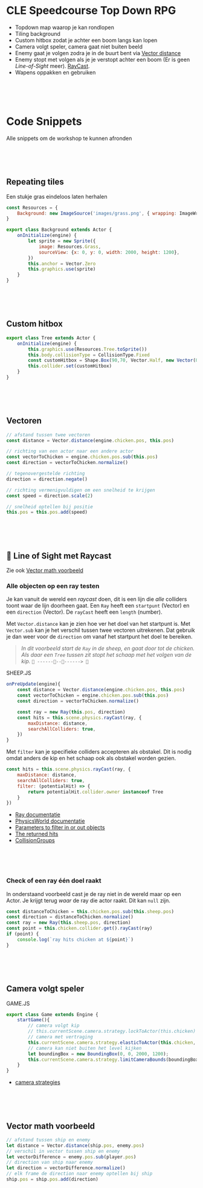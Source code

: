 # CLE Speedcourse Top Down RPG

- Topdown map waarop je kan rondlopen
- Tiling background
- Custom hitbox zodat je achter een boom langs kan lopen
- Camera volgt speler, camera gaat niet buiten beeld
- Enemy gaat je volgen zodra je in de buurt bent via [Vector distance](https://excaliburjs.com/docs/vector/)
- Enemy stopt met volgen als je je verstopt achter een boom (Er is geen *Line-of-Sight* meer). [RayCast](https://excaliburjs.com/docs/ray/). 
- Wapens oppakken en gebruiken

<br><br><br>

# Code Snippets

Alle snippets om de workshop te kunnen afronden

<br><br><br>

## Repeating tiles

Een stukje gras eindeloos laten herhalen

```js
const Resources = {
    Background: new ImageSource('images/grass.png', { wrapping: ImageWrapping.Repeat}),
}
```

```js
export class Background extends Actor {
    onInitialize(engine) {
        let sprite = new Sprite({
            image: Resources.Grass,
            sourceView: {x: 0, y: 0, width: 2000, height: 1200},
        })
        this.anchor = Vector.Zero
        this.graphics.use(sprite)
    }
}
```

<br><br><br>


## Custom hitbox

```js
export class Tree extends Actor {
    onInitialize(engine) {
        this.graphics.use(Resources.Tree.toSprite())
        this.body.collisionType = CollisionType.Fixed
        const customHitbox = Shape.Box(90,70, Vector.Half, new Vector(0,30))  // w,h,anchor,offset
        this.collider.set(customHitbox)
    }
}
```

<br><bR><br>

## Vectoren

```js
// afstand tussen twee vectoren
const distance = Vector.distance(engine.chicken.pos, this.pos)

// richting van een actor naar een andere actor
const vectorToChicken = engine.chicken.pos.sub(this.pos) 
const direction = vectorToChicken.normalize()

// tegenovergestelde richting
direction = direction.negate()

// richting vermenigvuldigen om een snelheid te krijgen
const speed = direction.scale(2)

// snelheid optellen bij positie
this.pos = this.pos.add(speed)
```


<br><br><br>

## 🤯 Line of Sight met Raycast

Zie ook [Vector math voorbeeld](#vector-math-voorbeeld)

### Alle objecten op een ray testen

Je kan vanuit de wereld een *raycast* doen, dit is een lijn die *alle* colliders toont waar de lijn doorheen gaat. Een `Ray` heeft een `startpunt` (Vector) en een `direction` (Vector). De `rayCast` heeft een `length` (number). 

Met `Vector.distance` kan je zien hoe ver het doel van het startpunt is. Met `Vector.sub` kan je het verschil tussen twee vectoren uitrekenen. Dat gebruik je dan weer voor de `direction` om vanaf het startpunt het doel te bereiken.

> *In dit voorbeeld start de `Ray` in de sheep, en gaat door *tot* de chicken. Als daar een `Tree` tussen zit stopt het schaap met het volgen van de kip. `🐑 ------🌳--🌳------> 🐓`*

SHEEP.JS
```js
onPreUpdate(engine){
    const distance = Vector.distance(engine.chicken.pos, this.pos)
    const vectorToChicken = engine.chicken.pos.sub(this.pos) 
    const direction = vectorToChicken.normalize()

    const ray = new Ray(this.pos, direction)
    const hits = this.scene.physics.rayCast(ray, {
        maxDistance: distance,
        searchAllColliders: true,
    })
}
```

Met `filter` kan je specifieke colliders accepteren als obstakel. Dit is nodig omdat anders de kip en het schaap ook als obstakel worden gezien.

```js
const hits = this.scene.physics.rayCast(ray, {
    maxDistance: distance,
    searchAllColliders: true,
    filter: (potentialHit) => {
        return potentialHit.collider.owner instanceof Tree
    }
})
```

- [Ray documentatie](https://excaliburjs.com/docs/ray/)
- [PhysicsWorld documentatie](https://excaliburjs.com/api/class/PhysicsWorld/)
- [Parameters to filter in or out objects](https://excaliburjs.com/api/interface/RayCastOptions/)
- [The returned hits](https://excaliburjs.com/api/interface/RayCastHit/)
- [CollisionGroups](https://excaliburjs.com/docs/collisiongroups) 

<br><Br><br>

### Check of een ray één doel raakt

In onderstaand voorbeeld cast je de ray niet in de wereld maar op een Actor. Je krijgt terug *waar* de ray die actor raakt. Dit kan `null` zijn. 

```js
const distanceToChicken = this.chicken.pos.sub(this.sheep.pos)
const direction = distanceToChicken.normalize()
const ray = new Ray(this.sheep.pos, direction)
const point = this.chicken.collider.get().rayCast(ray)
if (point) {
    console.log(`ray hits chicken at ${point}`)
}
```

<br><br><br>

## Camera volgt speler

GAME.JS
```js
export class Game extends Engine {
    startGame(){
        // camera volgt kip
        // this.currentScene.camera.strategy.lockToActor(this.chicken)
        // camera met vertraging
        this.currentScene.camera.strategy.elasticToActor(this.chicken, 0.2, 0.6)
        // camera kan niet buiten het level kijken
        let boundingBox = new BoundingBox(0, 0, 2000, 1200);
        this.currentScene.camera.strategy.limitCameraBounds(boundingBox)
    }
}

```

- [camera strategies](https://excaliburjs.com/docs/cameras/#camera-strategies)

<br><br><br>

## Vector math voorbeeld

```js
// afstand tussen ship en enemy
let distance = Vector.distance(ship.pos, enemy.pos)
// verschil in vector tussen ship en enemy
let vectorDifference = enemy.pos.sub(player.pos) 
// direction van ship naar enemy
let direction = vectorDifference.normalize()
// elk frame de direction naar enemy optellen bij ship
ship.pos = ship.pos.add(direction)
```

